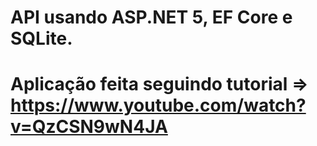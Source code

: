 # API usando ASP.NET 5, EF Core e SQLite.
# Aplicação feita seguindo tutorial => https://www.youtube.com/watch?v=QzCSN9wN4JA

 

